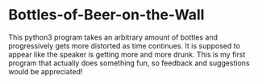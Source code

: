 # Bottles-of-Beer-on-the-Wall
This python3 program takes an arbitrary amount of bottles and progressively gets more distorted as time continues. It is supposed to appear like the speaker is getting more and more drunk.  This is my first program that actually does something fun, so feedback and suggestions would be appreciated!
